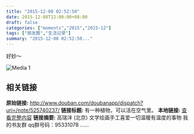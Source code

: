 ```yaml
---
title: "2015-12-08 02:52:50"
date: 2015-12-08T12:00:00+08:00
draft: false
categories: ["moments","2015","2015-12"]
tags: ["朋友圈","生活记录"]
summary: "2015-12-08 02:52:50..."
---
```


好妙～

![Media 1](/Moments/photos/2015-12-08/201512080252500.jpg)

## 相关链接

**原始链接:** http://www.douban.com/doubanapp/dispatch?uri=/note/525740237/
**链接标题:** 有一种植物，可以活在空气里。
**本地链接:** [查看完整内容](/link_content/2015/12/2015-12-08-2/link_content/)
**链接摘要:** 高瑞沣
        (北京)
    文学绘画手工喜爱一切温暖有温度的事物 我的书友群 qq群号码：95331078 ......

